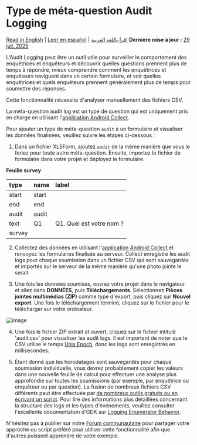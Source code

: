 # Type de méta-question Audit Logging
<a href="../audit_logging.html">Read in English</a> | <a href="../es/audit_logging.html">Leer en español</a> | <a href="../ar/audit_logging.html">اقرأ باللغة العربية</a>
**Dernière mise à jour :** <a href="https://github.com/kobotoolbox/docs/blob/47cbc8887d6df73ef3bf760d5a3962b77ab26ed8/source/audit_logging.md" class="reference">29 juil. 2025</a>

L'Audit Logging peut être un outil utile pour surveiller le comportement des enquêtrices et enquêteurs et découvrir quelles questions prennent plus de temps à répondre, mieux comprendre comment les enquêtrices et enquêteurs naviguent dans un certain formulaire, et voir quelles enquêtrices et quels enquêteurs prennent généralement plus de temps pour soumettre des réponses.

<p class="note">Cette fonctionnalité nécessite d'analyser manuellement des fichiers CSV.</p>

La méta-question audit log est un type de question qui est uniquement pris en charge en utilisant l'[application Android Collect](kobocollect_on_android_latest.md).

Pour ajouter un type de méta-question `audit` à un formulaire et visualiser les données finalisées, veuillez suivre les étapes ci-dessous :

1. Dans un fichier XLSForm, ajoutez `audit` de la même manière que vous le feriez pour toute autre méta-question. Ensuite, importez le fichier de formulaire dans votre projet et déployez le formulaire.

**Feuille survey**

| type  | name  | label                      |
| :---- | :---- | :------------------------- |
| start | start |                            |
| end   | end   |                            |
| audit | audit |                            |
| text  | Q1    | Q1. Quel est votre nom ?   |
| survey |

2. Collectez des données en utilisant l'[application Android Collect](kobocollect_on_android_latest.md) et renvoyez les formulaires finalisés au serveur. Collect enregistre les audit logs pour chaque soumission dans un fichier CSV qui sont sauvegardés et importés sur le serveur de la même manière qu'une photo jointe le serait.

3. Une fois les données soumises, ouvrez votre projet dans le navigateur et allez dans **DONNÉES**, puis **Téléchargements**. Sélectionnez **Pièces jointes multimédias (ZIP)** comme type d'export, puis cliquez sur **Nouvel export**. Une fois le téléchargement terminé, cliquez sur le fichier pour le télécharger sur votre ordinateur.

![image](/images/audit_logging/zip_export.png)

4. Une fois le fichier ZIP extrait et ouvert, cliquez sur le fichier intitulé 'audit.csv' pour visualiser les audit logs. Il est important de noter que le CSV utilise le temps [Unix Epoch](https://www.unixtimestamp.com/index.php), donc les logs sont enregistrés en millisecondes.

5. Étant donné que les horodatages sont sauvegardés pour chaque soumission individuelle, vous devrez probablement copier les valeurs dans une nouvelle feuille de calcul pour effectuer une analyse plus approfondie sur toutes les soumissions (par exemple, par enquêtrice ou enquêteur ou par question). La fusion de nombreux fichiers CSV différents peut être effectuée par [de nombreux outils gratuits ou en écrivant un script](https://www.google.com/search?q=merge+many+CSV). Pour lire des informations plus détaillées concernant la structure des logs et les types d'événements, veuillez consulter l'excellente documentation d'ODK sur [Logging Enumerator Behavior](https://docs.getodk.org/form-audit-log/#).

N'hésitez pas à publier sur notre [Forum communautaire](https://community.kobotoolbox.org/) pour partager votre approche ou script préféré pour utiliser cette fonctionnalité afin que d'autres puissent apprendre de votre exemple.